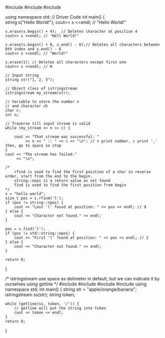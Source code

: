 #include <iostream>
#include <sstream>
#include <string>

using namespace std;
// Driver Code
int main()
{   
    string s("Hello World!");
    cout<< s <<endl; // "Hello World!"
    
    
    s.erase(s.begin() + 4);  // Deletes character at position 4
    cout<< s <<endl; // "Hell World!"
    
    s.erase(s.begin() + 0, s.end() - 6);// Deletes all characters between 0th index and s.end() - 6
    cout<< s <<endl; // "World!"
    
    s.erase(1); // Deletes all characters except first one
    cout<< s <<endl; // H
    
    // Input string
    string str("1, 2, 3");
 
    // Object class of istringstream
    istringstream my_stream(str);
 
    // Variable to store the number n
    // and character ch
    char c;
    int n;
 
    // Traverse till input stream is valid
    while (my_stream >> n >> c) {
 
        cout << "That stream was successful: "
             << n << " :: " << c << "\n"; // n print number, c print ',' then, go to space so stop
    }
    cout << "The stream has failed."
         << "\n";
    
    /*
        rfind is used to find the first position of a char in reverse order, start from the end to the begin.
        string::nops is a return value as not found
        find is used to find the first position from begin
    */
    s = "hello world";
    size_t pos = s.rfind('l');
    if (pos != string::npos) { 
        cout << "Last 'l' found at position: " << pos << endl; // 9
    } else {
        cout << "Character not found." << endl;
    }
    
    pos = s.find('l');
    if (pos != std::string::npos) {
        cout << "First 'l' found at position: " << pos << endl; // 2
    } else {
        cout << "Character not found." << endl;
    }
    
    return 0;
}


/*
    istringstream use space as delimeter in default, but we can indicate it by ourselves using getline
*/
#include <iostream>
#include <sstream>
#include <string>
#include <vector>
using namespace std;
int main() {
    string str = "apple/orange/banana";
    istringstream ss(str);
    string token;
    
    while (getline(ss, token, '/')) {
        // getline will put the string into token
        cout << token << endl;
    }
    return 0;
}






